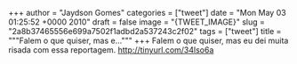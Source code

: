 
+++
author = "Jaydson Gomes"
categories = ["tweet"]
date = "Mon May 03 01:25:52 +0000 2010"
draft = false
image = "{TWEET_IMAGE}"
slug = "2a8b37465556e699a7502f1adbd2a537243c2f02"
tags = ["tweet"]
title = """Falem o que quiser, mas e..."""
+++
Falem o que quiser, mas eu dei muita risada com essa reportagem. http://tinyurl.com/34lso6a
